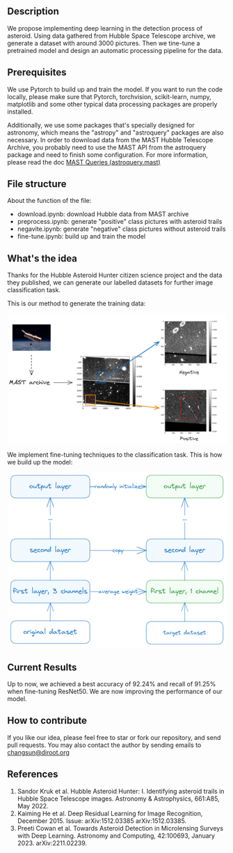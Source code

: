 ## Description

We propose implementing deep learning in the detection process of asteroid. Using data gathered from Hubble Space Telescope archive, we generate a dataset with around 3000 pictures. Then we tine-tune a pretrained model and design an automatic processing pipeline for the data.


## Prerequisites

We use Pytorch to build up and train the model. If you want to run the code locally, please make sure that Pytorch, torchvision, scikit-learn, numpy, matplotlib and some other typical data processing packages are properly installed.

Additionally, we use some packages that's specially designed for astronomy, which means the "astropy" and "astroquery" packages are also necessary. In order to download data from the MAST Hubble Telescope Archive, you probably need to use the MAST API from the astroquery package and need to finish some configuration. For more information, please read the doc [MAST Queries (astroquery.mast)](https://astroquery.readthedocs.io/en/latest/mast/mast.html)


## File structure

About the function of the file:

- download.ipynb: download Hubble data from MAST archive
- preprocess.ipynb: generate "positive" class pictures with asteroid trails
- negavite.ipynb: generate "negative" class pictures without asteroid trails
- fine-tune.ipynb: build up and train the model


## What's the idea

Thanks for the Hubble Asteroid Hunter citizen science project and the data they published, we can generate our labelled datasets for further image classification task.

This is our method to generate the training data:

![](.\pictures\preprocess.png)

We implement fine-tuning techniques to the classification task. This is how we build up the model:

![](.\pictures\fine-tune.png)


## Current Results

Up to now, we achieved a best accuracy of 92.24% and recall of 91.25% when fine-tuning ResNet50. We are now improving the performance of our model.


## How to contribute

If you like our idea, please feel free to star or fork our repository, and send pull requests. You may also contact the author by sending emails to changsun@diroot.org

## References

1. Sandor Kruk et al. Hubble Asteroid Hunter: I. Identifying asteroid trails in Hubble Space Telescope images. Astronomy & Astrophysics, 661:A85, May 2022.
2. Kaiming He et al. Deep Residual Learning for Image Recognition, December 2015. Issue: arXiv:1512.03385 arXiv:1512.03385.
3. Preeti Cowan et al. Towards Asteroid Detection in Microlensing Surveys with Deep Learning. Astronomy and Computing, 42:100693, January 2023. arXiv:2211.02239.
